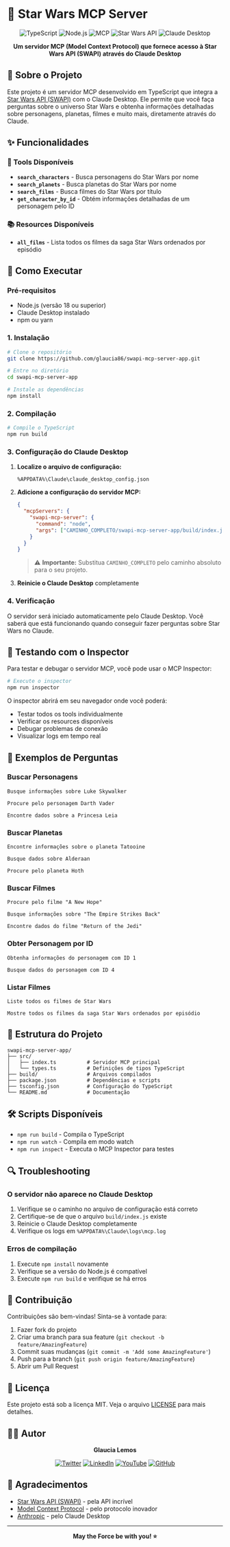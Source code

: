 # 🌟 Star Wars MCP Server

<div align="center">

![TypeScript](https://img.shields.io/badge/TypeScript-007ACC?style=for-the-badge&logo=typescript&logoColor=white)
![Node.js](https://img.shields.io/badge/Node.js-43853D?style=for-the-badge&logo=node.js&logoColor=white)
![MCP](https://img.shields.io/badge/MCP-Model%20Context%20Protocol-blue?style=for-the-badge)
![Star Wars API](https://img.shields.io/badge/SWAPI-Star%20Wars%20API-yellow?style=for-the-badge&logo=starwars)
![Claude Desktop](https://img.shields.io/badge/Claude-Desktop-orange?style=for-the-badge&logo=anthropic)

**Um servidor MCP (Model Context Protocol) que fornece acesso à Star Wars API (SWAPI) através do Claude Desktop**

</div>

## 📖 Sobre o Projeto

Este projeto é um servidor MCP desenvolvido em TypeScript que integra a [Star Wars API (SWAPI)](https://swapi.dev/) com o Claude Desktop. Ele permite que você faça perguntas sobre o universo Star Wars e obtenha informações detalhadas sobre personagens, planetas, filmes e muito mais, diretamente através do Claude.

## ✨ Funcionalidades

### 🔧 Tools Disponíveis

- **`search_characters`** - Busca personagens do Star Wars por nome
- **`search_planets`** - Busca planetas do Star Wars por nome  
- **`search_films`** - Busca filmes do Star Wars por título
- **`get_character_by_id`** - Obtém informações detalhadas de um personagem pelo ID

### 📚 Resources Disponíveis

- **`all_films`** - Lista todos os filmes da saga Star Wars ordenados por episódio

## 🚀 Como Executar

### Pré-requisitos

- Node.js (versão 18 ou superior)
- Claude Desktop instalado
- npm ou yarn

### 1. Instalação

```bash
# Clone o repositório
git clone https://github.com/glaucia86/swapi-mcp-server-app.git

# Entre no diretório
cd swapi-mcp-server-app

# Instale as dependências
npm install
```

### 2. Compilação

```bash
# Compile o TypeScript
npm run build
```

### 3. Configuração do Claude Desktop

1. **Localize o arquivo de configuração:**
   ```
   %APPDATA%\Claude\claude_desktop_config.json
   ```

2. **Adicione a configuração do servidor MCP:**
   ```json
   {
     "mcpServers": {
       "swapi-mcp-server": {
         "command": "node",
         "args": ["CAMINHO_COMPLETO/swapi-mcp-server-app/build/index.js"]
       }
     }
   }
   ```
   
   > ⚠️ **Importante:** Substitua `CAMINHO_COMPLETO` pelo caminho absoluto para o seu projeto.

3. **Reinicie o Claude Desktop** completamente

### 4. Verificação

O servidor será iniciado automaticamente pelo Claude Desktop. Você saberá que está funcionando quando conseguir fazer perguntas sobre Star Wars no Claude.

## 🧪 Testando com o Inspector

Para testar e debugar o servidor MCP, você pode usar o MCP Inspector:

```bash
# Execute o inspector
npm run inspector
```

O inspector abrirá em seu navegador onde você poderá:
- Testar todos os tools individualmente
- Verificar os resources disponíveis
- Debugar problemas de conexão
- Visualizar logs em tempo real

## 💬 Exemplos de Perguntas

### Buscar Personagens
```
Busque informações sobre Luke Skywalker
```
```
Procure pelo personagem Darth Vader
```
```
Encontre dados sobre a Princesa Leia
```

### Buscar Planetas
```
Encontre informações sobre o planeta Tatooine
```
```
Busque dados sobre Alderaan
```
```
Procure pelo planeta Hoth
```

### Buscar Filmes
```
Procure pelo filme "A New Hope"
```
```
Busque informações sobre "The Empire Strikes Back"
```
```
Encontre dados do filme "Return of the Jedi"
```

### Obter Personagem por ID
```
Obtenha informações do personagem com ID 1
```
```
Busque dados do personagem com ID 4
```

### Listar Filmes
```
Liste todos os filmes de Star Wars
```
```
Mostre todos os filmes da saga Star Wars ordenados por episódio
```

## 📁 Estrutura do Projeto

```
swapi-mcp-server-app/
├── src/
│   ├── index.ts          # Servidor MCP principal
│   └── types.ts          # Definições de tipos TypeScript
├── build/                # Arquivos compilados
├── package.json          # Dependências e scripts
├── tsconfig.json         # Configuração do TypeScript
└── README.md             # Documentação
```

## 🛠 Scripts Disponíveis

- `npm run build` - Compila o TypeScript
- `npm run watch` - Compila em modo watch
- `npm run inspect` - Executa o MCP Inspector para testes

## 🔍 Troubleshooting

### O servidor não aparece no Claude Desktop

1. Verifique se o caminho no arquivo de configuração está correto
2. Certifique-se de que o arquivo `build/index.js` existe
3. Reinicie o Claude Desktop completamente
4. Verifique os logs em `%APPDATA%\Claude\logs\mcp.log`

### Erros de compilação

1. Execute `npm install` novamente
2. Verifique se a versão do Node.js é compatível
3. Execute `npm run build` e verifique se há erros

## 🤝 Contribuição

Contribuições são bem-vindas! Sinta-se à vontade para:

1. Fazer fork do projeto
2. Criar uma branch para sua feature (`git checkout -b feature/AmazingFeature`)
3. Commit suas mudanças (`git commit -m 'Add some AmazingFeature'`)
4. Push para a branch (`git push origin feature/AmazingFeature`)
5. Abrir um Pull Request

## 📝 Licença

Este projeto está sob a licença MIT. Veja o arquivo [LICENSE](LICENSE) para mais detalhes.

## 👨‍💻 Autor

<div align="center">

**Glaucia Lemos**

[![Twitter](https://img.shields.io/badge/Twitter-1DA1F2?style=for-the-badge&logo=twitter&logoColor=white)](https://twitter.com/glaucia_lemos86)
[![LinkedIn](https://img.shields.io/badge/LinkedIn-0077B5?style=for-the-badge&logo=linkedin&logoColor=white)](https://www.linkedin.com/in/glaucialemos/)
[![YouTube](https://img.shields.io/badge/YouTube-FF0000?style=for-the-badge&logo=youtube&logoColor=white)](https://www.youtube.com/@glaucialemos)
[![GitHub](https://img.shields.io/badge/GitHub-100000?style=for-the-badge&logo=github&logoColor=white)](https://github.com/glaucia86)

</div>

## 🌟 Agradecimentos

- [Star Wars API (SWAPI)](https://swapi.dev/) - pela API incrível
- [Model Context Protocol](https://modelcontextprotocol.io/) - pelo protocolo inovador
- [Anthropic](https://www.anthropic.com/) - pelo Claude Desktop

---

<div align="center">

**May the Force be with you! ⭐**

</div>